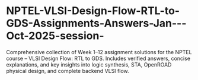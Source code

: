 # NPTEL-VLSI-Design-Flow-RTL-to-GDS-Assignments-Answers-Jan---Oct-2025-session-
Comprehensive collection of Week 1–12 assignment solutions for the NPTEL course – VLSI Design Flow: RTL to GDS. Includes verified answers, concise explanations, and key insights into logic synthesis, STA, OpenROAD physical design, and complete backend VLSI flow.
